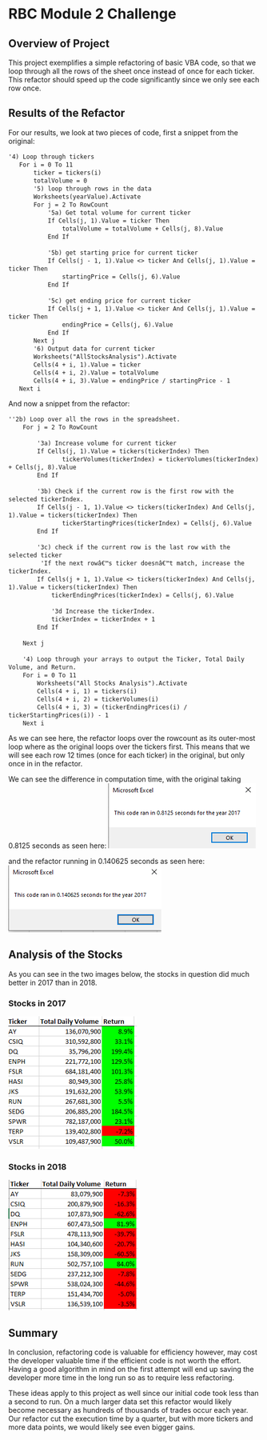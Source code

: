 # RBC Module 2 Challenge

## Overview of Project
This project exemplifies a simple refactoring of basic VBA code, so that we loop through all the rows of the sheet once instead of once for each ticker. This refactor should speed up the code significantly since we only see each row once.

## Results of the Refactor
For our results, we look at two pieces of code, first a snippet from the original:
```
'4) Loop through tickers
   For i = 0 To 11
       ticker = tickers(i)
       totalVolume = 0
       '5) loop through rows in the data
       Worksheets(yearValue).Activate
       For j = 2 To RowCount
           '5a) Get total volume for current ticker
           If Cells(j, 1).Value = ticker Then
               totalVolume = totalVolume + Cells(j, 8).Value
           End If
           
           '5b) get starting price for current ticker
           If Cells(j - 1, 1).Value <> ticker And Cells(j, 1).Value = ticker Then
               startingPrice = Cells(j, 6).Value
           End If

           '5c) get ending price for current ticker
           If Cells(j + 1, 1).Value <> ticker And Cells(j, 1).Value = ticker Then
               endingPrice = Cells(j, 6).Value
           End If
       Next j
       '6) Output data for current ticker
       Worksheets("AllStocksAnalysis").Activate
       Cells(4 + i, 1).Value = ticker
       Cells(4 + i, 2).Value = totalVolume
       Cells(4 + i, 3).Value = endingPrice / startingPrice - 1
   Next i
```
And now a snippet from the refactor:
```
''2b) Loop over all the rows in the spreadsheet.
    For j = 2 To RowCount
    
        '3a) Increase volume for current ticker
        If Cells(j, 1).Value = tickers(tickerIndex) Then
               tickerVolumes(tickerIndex) = tickerVolumes(tickerIndex) + Cells(j, 8).Value
        End If
        
        '3b) Check if the current row is the first row with the selected tickerIndex.
        If Cells(j - 1, 1).Value <> tickers(tickerIndex) And Cells(j, 1).Value = tickers(tickerIndex) Then
               tickerStartingPrices(tickerIndex) = Cells(j, 6).Value
        End If
        
        '3c) check if the current row is the last row with the selected ticker
         'If the next rowâ€™s ticker doesnâ€™t match, increase the tickerIndex.
        If Cells(j + 1, 1).Value <> tickers(tickerIndex) And Cells(j, 1).Value = tickers(tickerIndex) Then
            tickerEndingPrices(tickerIndex) = Cells(j, 6).Value
        
            '3d Increase the tickerIndex.
            tickerIndex = tickerIndex + 1
        End If
    
    Next j
    
    '4) Loop through your arrays to output the Ticker, Total Daily Volume, and Return.
    For i = 0 To 11
        Worksheets("All Stocks Analysis").Activate
        Cells(4 + i, 1) = tickers(i)
        Cells(4 + i, 2) = tickerVolumes(i)
        Cells(4 + i, 3) = (tickerEndingPrices(i) / tickerStartingPrices(i)) - 1
    Next i
```

As we can see here, the refactor loops over the rowcount as its outer-most loop where as the original loops over the tickers first. This means that we will see each row 12 times (once for each ticker) in the original, but only once in in the refactor.

We can see the difference in computation time, with the original taking 0.8125 seconds as seen here:
![Original Computation Time](/Resources/Original_Computation_Time.png)

and the refactor running in 0.140625 seconds as seen here:
![Refactor Computation Time](/Resources/Refactor_Computation_Time.png)

## Analysis of the Stocks
As you can see in the two images below, the stocks in question did much better in 2017 than in 2018. 
### Stocks in 2017
![Stocks in 2017](/Resources/Stocks_2017.png)
### Stocks in 2018
![Stocks in 2018](/Resources/Stocks_2018.png)

## Summary
In conclusion, refactoring code is valuable for efficiency however, may cost the developer valuable time if the efficient code is not worth the effort. Having a good algorithm in mind on the first attempt will end up saving the developer more time in the long run so as to require less refactoring. 

These ideas apply to this project as well since our initial code took less than a second to run. On a much larger data set this refactor would likely become necessary as hundreds of thousands of trades occur each year. Our refactor cut the execution time by a quarter, but with more tickers and more data points, we would likely see even bigger gains. 
